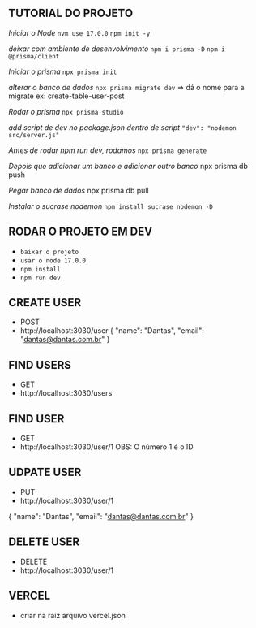 ## TUTORIAL DO PROJETO

*Iniciar o Node*
`nvm use 17.0.0`
`npm init -y`  

*deixar com ambiente de desenvolvimento* 
` npm i prisma -D `
` npm i @prisma/client `

*Iniciar o prisma*
`npx prisma init`

*alterar o banco de dados*
`npx prisma migrate dev`
=> dá o nome para a migrate ex: create-table-user-post

*Rodar o prisma*
`npx prisma studio `

*add script de dev no package.json dentro de script*
`"dev": "nodemon src/server.js" `

*Antes de rodar npm run dev, rodamos*
`npx prisma generate` 

*Depois que adicionar um banco e adicionar outro banco*
npx prisma db push

*Pegar banco de dados*
npx prisma db pull

*Instalar o sucrase nodemon*
`npm install sucrase nodemon -D `

## RODAR O PROJETO EM DEV
- ` baixar o projeto `
- ` usar o node 17.0.0 `
- ` npm install `
- ` npm run dev `


## CREATE USER
- POST
- http://localhost:3030/user
{
  "name": "Dantas",
  "email": "dantas@dantas.com.br"
}

## FIND USERS
- GET
- http://localhost:3030/users


## FIND USER
- GET
- http://localhost:3030/user/1       OBS: O número 1 é o ID


## UDPATE USER
- PUT
- http://localhost:3030/user/1

{
  "name": "Dantas",
  "email": "dantas@dantas.com.br"
}

## DELETE USER
- DELETE
- http://localhost:3030/user/1

## VERCEL
- criar na raiz arquivo
vercel.json